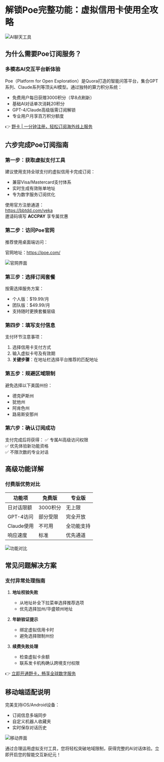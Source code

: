 # 解锁Poe完整功能：虚拟信用卡使用全攻略

![AI聊天工具](https://bbtdd.com/wp-content/uploads/img/62664926.webp)

## 为什么需要Poe订阅服务？
### 多模态AI交互平台新体验
Poe（Platform for Open Exploration）是Quora打造的智能问答平台，集合GPT系列、Claude系列等顶尖AI模型。通过独特的算力积分系统：
- 免费用户每日获赠3000积分（早8点刷新）
- 基础AI对话单次消耗20积分
- GPT-4/Claude高级版需订阅解锁
- 专业用户月享百万积分额度

👉 [野卡 | 一分钟注册，轻松订阅海外线上服务](https://bbtdd.com/yeka)

## 六步完成Poe订阅指南
### 第一步：获取虚拟支付工具
建议使用支持全球支付的虚拟信用卡完成订阅：
- 兼容Visa/Mastercard支付体系
- 实时生成有效账单地址
- 专为数字服务订阅优化

使用官方注册通道：  
https://bbtdd.com/yeka  
邀请码填写 **ACCPAY** 享专属优惠

### 第二步：访问Poe官网
推荐使用桌面端访问：

官网地址：https://poe.com/

![官网界面](https://bbtdd.com/wp-content/uploads/img/1491897087201179.webp)

### 第三步：选择订阅套餐
按需选择服务方案：
- 个人版：$19.99/月
- 团队版：$49.99/月
- 支持随时更换套餐层级

### 第四步：填写支付信息
支付环节注意事项：
1. 选择信用卡支付方式
2. 输入虚拟卡号及有效期
3. **关键步骤**：在地址栏选择平台推荐的匹配地址

### 第五步：规避区域限制
避免选择以下美国州份：
- 德克萨斯州
- 犹他州
- 阿肯色州
- 路易斯安那州

### 第六步：确认订阅成功
支付完成后将获得：
✅ 专属AI高级访问权限  
✅ 优先体验新功能资格  
✅ 不限次数的专业对话

## 高级功能详解
### 付费版优势对比
| 功能项        | 免费版      | 专业版       |
|---------------|------------|-------------|
| 日对话限额    | 3000积分   | 无上限      |
| GPT-4访问     | 部分受限   | 完全开放    |
| Claude使用    | 不可用     | 全功能支持  |
| 响应速度      | 标准       | 优先通道    |

![功能对比](https://bbtdd.com/wp-content/uploads/img/371513294958.webp)

## 常见问题解决方案
### 支付异常处理指南
1. **地址校验失败**  
   - 从地址补全下拉菜单选择推荐选项
   - 优先选择加州/华盛顿州地址

2. **年龄验证提示**  
   - 绑定虚拟信用卡时
   - 避免选择限制州份

3. **续费失败处理**  
   - 检查虚拟卡余额
   - 联系发卡机构确认跨境支付权限

👉 [立即开通野卡，畅享全球数字服务](https://bbtdd.com/yeka)

## 移动端适配说明
完美支持iOS/Android设备：
- 订阅信息多端同步
- 自定义机器人收藏夹
- 实时保存对话历史

![移动界面](https://bbtdd.com/wp-content/uploads/img/2603031654.webp)

通过合理运用虚拟支付工具，您将轻松突破地域限制，获得完整的AI对话体验。立即开启您的智能交互新纪元！